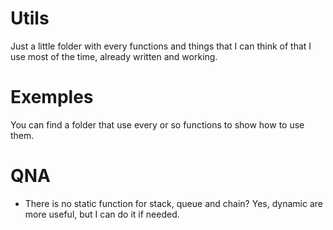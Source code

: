 # Utils

Just a little folder with every functions and things that I can think of that I use most of the time, already written and working.

# Exemples

You can find a folder that use every or so functions to show how to use them.

# QNA

- There is no static function for stack, queue and chain? Yes, dynamic are more useful, but I can do it if needed.